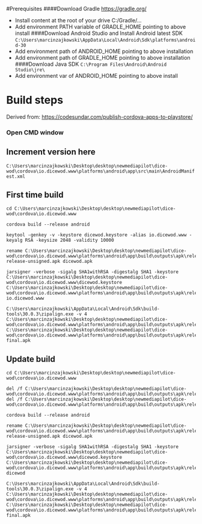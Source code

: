 #Prerequisites
####Download Gradle
https://gradle.org/
- Install content at the root of your drive C:/Gradle/...
- Add environment PATH variable of GRADLE_HOME pointing to above install
####Download Android Studio and Install Android latest SDK
`C:\Users\marcinzajkowski\AppData\Local\Android\Sdk\platforms\android-30`
- Add environment path of ANDROID_HOME pointing to above installation
- Add environment path of GRADLE_HOME pointing to above installation
####Download Java SDK
`C:\Program Files\Android\Android Studio\jre\`
- Add environment var of ANDROID_HOME pointing to above install
# Build steps
Derived from:
https://codesundar.com/publish-cordova-apps-to-playstore/
### Open CMD window
## Increment version here
`C:\Users\marcinzajkowski\Desktop\desktop\newmediapilot\dice-wod\cordova\io.dicewod.www\platforms\android\app\src\main\AndroidManifest.xml`
## First time build
```
cd C:\Users\marcinzajkowski\Desktop\desktop\newmediapilot\dice-wod\cordova\io.dicewod.www

cordova build --release android

keytool -genkey -v -keystore dicewod.keystore -alias io.dicewod.www -keyalg RSA -keysize 2048 -validity 10000

rename C:\Users\marcinzajkowski\Desktop\desktop\newmediapilot\dice-wod\cordova\io.dicewod.www\platforms\android\app\build\outputs\apk\release\app-release-unsigned.apk dicewod.apk

jarsigner -verbose -sigalg SHA1withRSA -digestalg SHA1 -keystore C:\Users\marcinzajkowski\Desktop\desktop\newmediapilot\dice-wod\cordova\io.dicewod.www\dicewod.keystore C:\Users\marcinzajkowski\Desktop\desktop\newmediapilot\dice-wod\cordova\io.dicewod.www\platforms\android\app\build\outputs\apk\release\dicewod.apk io.dicewod.www

C:\Users\marcinzajkowski\AppData\Local\Android\Sdk\build-tools\30.0.3\zipalign.exe -v 4 C:\Users\marcinzajkowski\Desktop\desktop\newmediapilot\dice-wod\cordova\io.dicewod.www\platforms\android\app\build\outputs\apk\release\dicewod.apk C:\Users\marcinzajkowski\Desktop\desktop\newmediapilot\dice-wod\cordova\io.dicewod.www\platforms\android\app\build\outputs\apk\release\dicewod-final.apk
```
## Update build
```
cd C:\Users\marcinzajkowski\Desktop\desktop\newmediapilot\dice-wod\cordova\io.dicewod.www

del /f C:\Users\marcinzajkowski\Desktop\desktop\newmediapilot\dice-wod\cordova\io.dicewod.www\platforms\android\app\build\outputs\apk\release\dicewod.apk
del /f C:\Users\marcinzajkowski\Desktop\desktop\newmediapilot\dice-wod\cordova\io.dicewod.www\platforms\android\app\build\outputs\apk\release\dicewod.apk

cordova build --release android

rename C:\Users\marcinzajkowski\Desktop\desktop\newmediapilot\dice-wod\cordova\io.dicewod.www\platforms\android\app\build\outputs\apk\release\app-release-unsigned.apk dicewod.apk

jarsigner -verbose -sigalg SHA1withRSA -digestalg SHA1 -keystore C:\Users\marcinzajkowski\Desktop\desktop\newmediapilot\dice-wod\cordova\io.dicewod.www\dicewod.keystore C:\Users\marcinzajkowski\Desktop\desktop\newmediapilot\dice-wod\cordova\io.dicewod.www\platforms\android\app\build\outputs\apk\release\dicewod.apk dicewod

C:\Users\marcinzajkowski\AppData\Local\Android\Sdk\build-tools\30.0.3\zipalign.exe -v 4 C:\Users\marcinzajkowski\Desktop\desktop\newmediapilot\dice-wod\cordova\io.dicewod.www\platforms\android\app\build\outputs\apk\release\dicewod.apk C:\Users\marcinzajkowski\Desktop\desktop\newmediapilot\dice-wod\cordova\io.dicewod.www\platforms\android\app\build\outputs\apk\release\dicewod-final.apk
```

